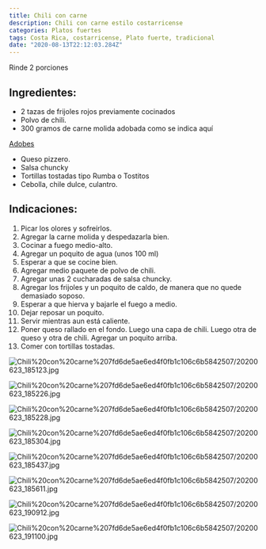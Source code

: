 ```yaml
---
title: Chili con carne
description: Chili con carne estilo costarricense
categories: Platos fuertes
tags: Costa Rica, costarricense, Plato fuerte, tradicional
date: "2020-08-13T22:12:03.284Z"
---
```


Rinde 2 porciones

## Ingredientes:

- 2 tazas de frijoles rojos previamente cocinados
- Polvo de chili.
- 300 gramos de carne molida adobada como se indica aquí

[Adobes ](/Adobes/Adobes/)

- Queso pizzero.
- Salsa chuncky
- Tortillas tostadas tipo Rumba o Tostitos
- Cebolla, chile dulce, culantro.

## Indicaciones:

1. Picar los olores y sofreírlos.
2. Agregar la carne molida y despedazarla bien.
3. Cocinar a fuego medio-alto.
4. Agregar un poquito de agua (unos 100 ml)
5. Esperar a que se cocine bien.
6. Agregar medio paquete de polvo de chili.
7. Agregar unas 2 cucharadas de salsa chuncky.
8. Agregar los frijoles y un poquito de caldo, de manera  que no quede demasiado soposo.
9. Esperar a que hierva y bajarle el fuego a medio.
10. Dejar reposar  un poquito.
11. Servir mientras aun está caliente.
12. Poner queso rallado en el fondo. Luego una capa de chili. Luego otra de queso y otra de chili. Agregar un poquito arriba.
13. Comer con tortillas tostadas.

![Chili%20con%20carne%207fd6de5ae6ed4f0fb1c106c6b5842507/20200623_185123.jpg](Chili%20con%20carne%207fd6de5ae6ed4f0fb1c106c6b5842507/20200623_185123.jpg)

![Chili%20con%20carne%207fd6de5ae6ed4f0fb1c106c6b5842507/20200623_185226.jpg](Chili%20con%20carne%207fd6de5ae6ed4f0fb1c106c6b5842507/20200623_185226.jpg)

![Chili%20con%20carne%207fd6de5ae6ed4f0fb1c106c6b5842507/20200623_185228.jpg](Chili%20con%20carne%207fd6de5ae6ed4f0fb1c106c6b5842507/20200623_185228.jpg)

![Chili%20con%20carne%207fd6de5ae6ed4f0fb1c106c6b5842507/20200623_185304.jpg](Chili%20con%20carne%207fd6de5ae6ed4f0fb1c106c6b5842507/20200623_185304.jpg)

![Chili%20con%20carne%207fd6de5ae6ed4f0fb1c106c6b5842507/20200623_185437.jpg](Chili%20con%20carne%207fd6de5ae6ed4f0fb1c106c6b5842507/20200623_185437.jpg)

![Chili%20con%20carne%207fd6de5ae6ed4f0fb1c106c6b5842507/20200623_185611.jpg](Chili%20con%20carne%207fd6de5ae6ed4f0fb1c106c6b5842507/20200623_185611.jpg)

![Chili%20con%20carne%207fd6de5ae6ed4f0fb1c106c6b5842507/20200623_190912.jpg](Chili%20con%20carne%207fd6de5ae6ed4f0fb1c106c6b5842507/20200623_190912.jpg)

![Chili%20con%20carne%207fd6de5ae6ed4f0fb1c106c6b5842507/20200623_191100.jpg](Chili%20con%20carne%207fd6de5ae6ed4f0fb1c106c6b5842507/20200623_191100.jpg)